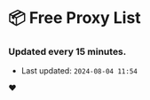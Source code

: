 # :package: Free Proxy List
### Updated every 15 minutes.

- Last updated: `2024-08-04 11:54`

:heart:
